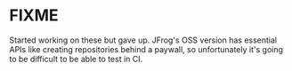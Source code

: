 # FIXME
Started working on these but gave up. JFrog's OSS version has essential APIs like creating repositories behind a paywall, so unfortunately it's going to be difficult to be able to test in CI.
